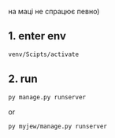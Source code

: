 на маці не спрацює певно)

## 1. enter env
```bash
venv/Scipts/activate
```

## 2. run
```bash
py manage.py runserver
```
or
```bash
py myjew/manage.py runserver
```
